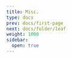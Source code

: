 ```yaml
---
title: Misc.
type: docs
prev: docs/first-page
next: docs/folder/leaf
weight: 1000
sidebar:
  open: true
---
```


